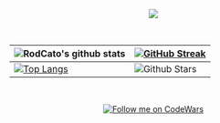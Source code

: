 
<p align="center">
 <a href="https://github.com/RodCato"><img src="https://readme-typing-svg.herokuapp.com/?lines=Hi,%20I'm%20Catalino%20(aka%20C%20Rod)%20;Full%20Stack%20Web%20Developer;Multi-Potentialite%20Extraordinaire;Thanks%20for%20stopping%20by🙌🏽!&font=Josefin%20Sans&center=true&width=650&height=90&weight=700&color=0c7dff&vCenter=true&size=35%42"></a> 
</p>
<div align="center">
 <br />


| ![RodCato's github stats](https://github-readme-stats.vercel.app/api?username=RodCato&show_icons=true&theme=transparent) | [![GitHub Streak](https://github-readme-streak-stats.herokuapp.com?user=RodCato&theme=transparent&border_radius=4.6)](https://crod.co) |
| --- | --- |
|[![Top Langs](https://github-readme-stats.vercel.app/api/top-langs/?username=RodCato&size_weight=0.5&count_weight=0.5&theme=transparent)](https://github.com/RodCato/)| ![Github Stars](https://github-readme-stats.vercel.app/api?username=RodCato&show_icons=true&locale=en&count_private=true&hide_rank=true&custom_title=My%20GitHub%20Stats&disable_animations=true&theme=transparent) |<img src="https://media.giphy.com/media/iY8CRBdQXODJSCERIr/giphy.gif" width="35"><b> Github Stats </b>
<br>


 [![Follow me on CodeWars](https://www.codewars.com/users/RodCato/badges/large 'CodeWars Profile - Lets be allies!')](https://www.codewars.com/users/RodCato)
 
  


</div>
